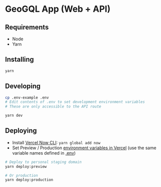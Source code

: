 # GeoGQL App (Web + API)


## Requirements

- Node
- Yarn


## Installing

```bash
yarn
```


## Developing

```bash
cp .env-example .env
# Edit contents of .env to set development environment variables
# These are only accessible to the API route

yarn dev
```


## Deploying

- Install [Vercel Now CLI](https://vercel.com/download): `yarn global add now`
- Set Preview / Production [environment variables in Vercel](https://vercel.com/docs/v2/build-step#environment-variables) (use the same variable names defined in [.env](./.env))


```bash
# Deploy to personal staging domain
yarn deploy:preview

# Or production
yarn deploy:production
```
